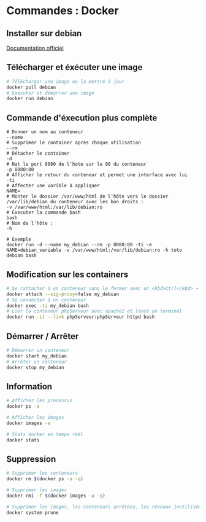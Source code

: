 # Commandes : Docker

## Installer sur debian
[Documentation officiel](https://docs.docker.com/engine/install/debian/)

## Télécharger et éxécuter une image
```bash
# Télécharger une image ou la mettre à jour
docker pull debian
# Executer et démarrer une image
docker run debian
```

## Commande d'éxecution plus complète
```docker
# Donner un nom au conteneur
--name
# Supprimer le container apres chaque utilisation
--rm
# Détacher le container
-d
# Nat le port 8080 de l'hote sur le 80 du conteneur
-p 8080:80
# Afficher le retour du conteneur et permet une interface avec lui
-ti
# Affecter une varible à appliquer
NAME=
# Monter le dossier /var/www/html de l'hôte vers le dossier /var/lib/debian du conteneur avec les bon droits :
-v /var/www/html:/var/lib/debian:ro
# Éxecuter la commande bash
bash
# Nom de l'hôte :
-h 

# Exemple
docker run -d --name my_debian --rm -p 8080:80 -ti -e NAME=debian_variable -v /var/www/html:/var/lib/debian:ro -h toto debian bash
```

## Modification sur les containers
```bash
# Se rattacher à un conteneur sans le fermer avec un <kbd>Ctrl</kbd> + <kbd>c</kbd>
docker attach --sig-proxy=false my_debian
# Se connecter à un conteneur
docker exec -ti my_debian bash
# Lier le conteneur phpServeur avec apache2 et lancé un terminal
docker run -it --link phpServeur:phpServeur httpd bash
```

## Démarrer / Arrêter
```bash
# Démarrer un conteneur
docker start my_debian
# Arrêter un conteneur
docker stop my_debian
```

## Information
```bash
# Afficher les processus
docker ps -a

# Afficher les images
docker images -a

# Stats docker en temps réél
docker stats
```

## Suppression
```bash
# Supprimer les conteneurs
docker rm $(docker ps -a -q)

# Supprimer les images
docker rmi -f $(docker images -a -q)

# Supprimer les images, les conteneurs arrêtées, les réseaux inutilisées et construit le cache
docker system prune
```
